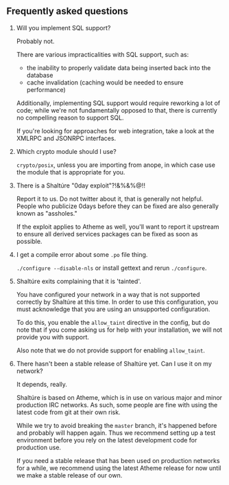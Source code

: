 Frequently asked questions
--------------------------

1. Will you implement SQL support?

   Probably not.

   There are various impracticalities with SQL support, such as:

     - the inability to properly validate data being inserted back
       into the database
     - cache invalidation (caching would be needed to ensure
       performance)

   Additionally, implementing SQL support would require reworking
   a lot of code; while we're not fundamentally opposed to that,
   there is currently no compelling reason to support SQL.

   If you're looking for approaches for web integration, take a look
   at the XMLRPC and JSONRPC interfaces.

2. Which crypto module should I use?

   `crypto/posix`, unless you are importing from anope, in which case
   use the module that is appropriate for you.

3. There is a Shaltúre "0day exploit"?!&%&%@!!

   Report it to us.  Do not twitter about it, that is generally not
   helpful.  People who publicize 0days before they can be fixed are
   also generally known as "assholes."

   If the exploit applies to Atheme as well, you'll want to report it
   upstream to ensure all derived services packages can be fixed
   as soon as possible.

4. I get a compile error about some `.po` file thing.

   `./configure --disable-nls` or install gettext and rerun `./configure`.

5. Shaltúre exits complaining that it is 'tainted'.

   You have configured your network in a way that is not supported
   correctly by Shaltúre at this time.  In order to use this configuration,
   you must acknowledge that you are using an unsupported configuration.

   To do this, you enable the `allow_taint` directive in the config, but
   do note that if you come asking us for help with your installation,
   we will not provide you with support.

   Also note that we do not provide support for enabling `allow_taint`.

6. There hasn't been a stable release of Shaltúre yet. Can I use it on my network?

   It depends, really.

   Shaltúre is based on Atheme, which is in use on various major and minor
   production IRC networks. As such, some people are fine with using the
   latest code from git at their own risk.

   While we try to avoid breaking the `master` branch, it's happened before
   and probably will happen again. Thus we recommend setting up a test
   environment before you rely on the latest development code for
   production use.

   If you need a stable release that has been used on production networks
   for a while, we recommend using the latest Atheme release for now
   until we make a stable release of our own.
